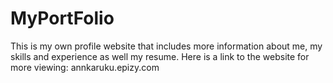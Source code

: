 # MyPortFolio
This is my own profile website that includes more information about me, my skills and experience as well my resume.
Here is a link to the website for more viewing: annkaruku.epizy.com
